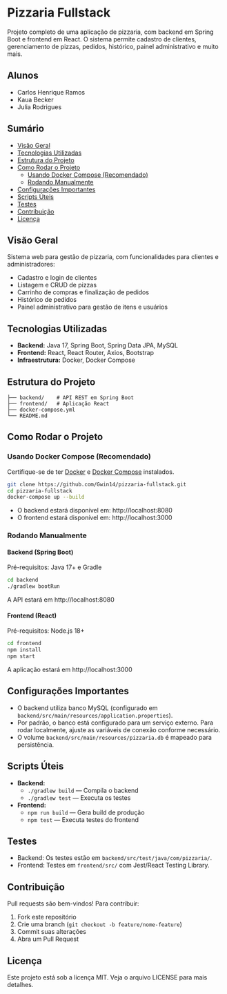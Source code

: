 # Pizzaria Fullstack

Projeto completo de uma aplicação de pizzaria, com backend em Spring Boot e frontend em React. O sistema permite cadastro de clientes, gerenciamento de pizzas, pedidos, histórico, painel administrativo e muito mais.

## Alunos
- Carlos Henrique Ramos
- Kaua Becker
- Julia Rodrigues

## Sumário

- [Visão Geral](#visão-geral)
- [Tecnologias Utilizadas](#tecnologias-utilizadas)
- [Estrutura do Projeto](#estrutura-do-projeto)
- [Como Rodar o Projeto](#como-rodar-o-projeto)
  - [Usando Docker Compose (Recomendado)](#usando-docker-compose-recomendado)
  - [Rodando Manualmente](#rodando-manualmente)
- [Configurações Importantes](#configurações-importantes)
- [Scripts Úteis](#scripts-úteis)
- [Testes](#testes)
- [Contribuição](#contribuição)
- [Licença](#licença)

## Visão Geral

Sistema web para gestão de pizzaria, com funcionalidades para clientes e administradores:

- Cadastro e login de clientes
- Listagem e CRUD de pizzas
- Carrinho de compras e finalização de pedidos
- Histórico de pedidos
- Painel administrativo para gestão de itens e usuários

## Tecnologias Utilizadas

- **Backend:** Java 17, Spring Boot, Spring Data JPA, MySQL
- **Frontend:** React, React Router, Axios, Bootstrap
- **Infraestrutura:** Docker, Docker Compose

## Estrutura do Projeto

```
├── backend/    # API REST em Spring Boot
├── frontend/   # Aplicação React
├── docker-compose.yml
└── README.md
```

## Como Rodar o Projeto

### Usando Docker Compose (Recomendado)

Certifique-se de ter [Docker](https://www.docker.com/) e [Docker Compose](https://docs.docker.com/compose/) instalados.

```bash
git clone https://github.com/Gwin14/pizzaria-fullstack.git
cd pizzaria-fullstack
docker-compose up --build
```

- O backend estará disponível em: http://localhost:8080
- O frontend estará disponível em: http://localhost:3000

### Rodando Manualmente

#### Backend (Spring Boot)

Pré-requisitos: Java 17+ e Gradle

```bash
cd backend
./gradlew bootRun
```

A API estará em http://localhost:8080

#### Frontend (React)

Pré-requisitos: Node.js 18+

```bash
cd frontend
npm install
npm start
```

A aplicação estará em http://localhost:3000

## Configurações Importantes

- O backend utiliza banco MySQL (configurado em `backend/src/main/resources/application.properties`).
- Por padrão, o banco está configurado para um serviço externo. Para rodar localmente, ajuste as variáveis de conexão conforme necessário.
- O volume `backend/src/main/resources/pizzaria.db` é mapeado para persistência.

## Scripts Úteis

- **Backend:**
  - `./gradlew build` — Compila o backend
  - `./gradlew test` — Executa os testes
- **Frontend:**
  - `npm run build` — Gera build de produção
  - `npm test` — Executa testes do frontend

## Testes

- Backend: Os testes estão em `backend/src/test/java/com/pizzaria/`.
- Frontend: Testes em `frontend/src/` com Jest/React Testing Library.

## Contribuição

Pull requests são bem-vindos! Para contribuir:

1. Fork este repositório
2. Crie uma branch (`git checkout -b feature/nome-feature`)
3. Commit suas alterações
4. Abra um Pull Request

## Licença

Este projeto está sob a licença MIT. Veja o arquivo LICENSE para mais detalhes.
